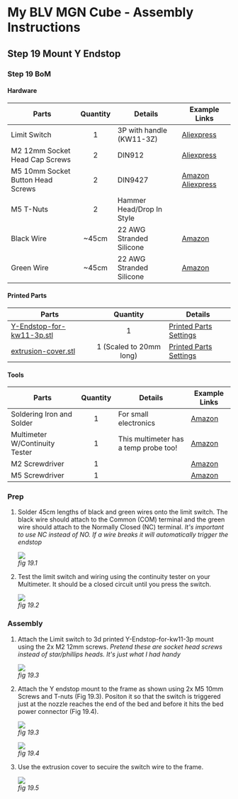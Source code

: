 # My BLV MGN Cube - Assembly Instructions

## Step 19 Mount Y Endstop

### Step 19 BoM

#### Hardware
| Parts                             | Quantity | Details | Example Links |
|-----------------------------------|:--------:|---------|---------------|
| Limit Switch                      | 1 | 3P with handle (KW11-3Z) | [Aliexpress](https://s.click.aliexpress.com/e/_A4VObA) |
| M2 12mm Socket Head Cap Screws    | 2 | DIN912 | [Aliexpress](https://s.click.aliexpress.com/e/_9hsKpC) |
| M5 10mm Socket Button Head Screws | 2 | DIN9427 | [Amazon](https://amzn.to/3txrazT) [Aliexpress](https://s.click.aliexpress.com/e/_ASWaER) |
| M5 T-Nuts                         | 2 | Hammer Head/Drop In Style | |
| Black Wire                        | ~45cm | 22 AWG Stranded Silicone | [Amazon](https://amzn.to/3ruTli7) |
| Green Wire                        | ~45cm | 22 AWG Stranded Silicone | [Amazon](https://amzn.to/3ruTli7) |

#### Printed Parts
| Parts     | Quantity | Details |
|-----------|:--------:|---------|
| [Y-Endstop-for-kw11-3p.stl](../../parts/remixed/stl/Y-Endstop-for-kw11-3p.stl) | 1 | [Printed Parts Settings](../partsSettings.md) |
| [extrusion-cover.stl](../../parts/extra/extrusion-cover/extrusion-cover.stl) | 1 (Scaled to 20mm long) | [Printed Parts Settings](../partsSettings.md) |

#### Tools
| Parts     | Quantity | Details | Example Links |
|-----------|:--------:|---------|---------------|
| Soldering Iron and Solder | 1 | For small electronics | [Amazon](https://amzn.to/3rvsgLI) |
| Multimeter W/Continuity Tester | 1 | This multimeter has a temp probe too! | [Amazon](https://amzn.to/3sxUjeT) |
| M2 Screwdriver | 1 | | [Amazon](https://amzn.to/3qNmEgs) |
| M5 Screwdriver | 1 | | [Amazon](https://amzn.to/3qNmEgs) |


### Prep

1. Solder 45cm lengths of black and green wires onto the limit switch. The black wire should attach to the Common (COM) terminal and the green wire should attach to the Normally Closed (NC) terminal. *It's important to use NC instead of NO. If a wire breaks it will automatically trigger the endstop*

    ![](img/19-SolderSWWires.JPG)\
    *fig 19.1*

2. Test the limit switch and wiring using the continuity tester on your Multimeter. It should be a closed circuit until you press the switch.

    ![](img/19-ContTest.JPG)\
    *fig 19.2*

### Assembly
1. Attach the Limit switch to 3d printed Y-Endstop-for-kw11-3p mount using the 2x M2 12mm screws. *Pretend these are socket head screws instead of star/phillips heads. It's just what I had handy*

    ![](img/19-AttachYSwitchToMount.JPG)\
    *fig 19.3*

2. Attach the Y endstop mount to the frame as shown using 2x M5 10mm Screws and T-nuts (Fig 19.3). Positon it so that the switch is triggered just at the nozzle reaches the end of the bed and before it hits the bed power connector (Fig 19.4).

    ![](img/19-MountYStopToFrame.JPG)\
    *fig 19.3*

    ![](img/19-YstopNozzlePos.JPG)\
    *fig 19.4*

3. Use the extrusion cover to secuire the switch wire to the frame.

    ![](img/19-YstopWireMgmt.JPG)\
    *fig 19.5*